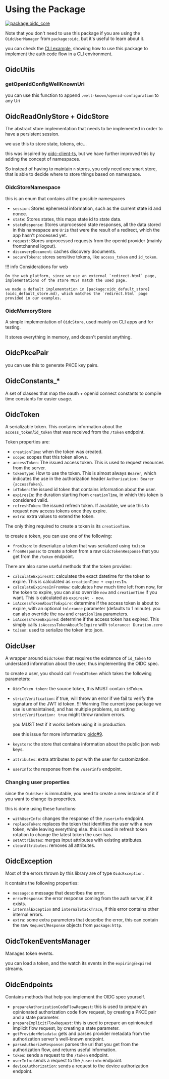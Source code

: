 # Using the Package <!-- omit from toc -->

[![package:oidc_core][package_image]][package_link]


Note that you don't need to use this package if you are using the `OidcUserManager` from `package:oidc`, but it's useful to learn about it.

you can check the [CLI example](https://github.com/Bdaya-Dev/oidc/blob/main/packages/oidc_core/example/oidc_core_example.dart), showing how to use this package to implement the auth code flow in a CLI environment.

## OidcUtils

### getOpenIdConfigWellKnownUri

you can use this function to append `.well-known/openid-configuration` to any Uri

## OidcReadOnlyStore + OidcStore

The abstract store implementation that needs to be implemented in order to have a persistent session.

we use this to store state, tokens, etc...

this was inspired by [oidc-client-ts](https://github.com/authts/oidc-client-ts/blob/main/src/StateStore.ts), but we have further improved this by adding the concept of namespaces.

So instead of having to maintain `n` stores, you only need one smart store, that is able to decide where to store things based on namespace.

### OidcStoreNamespace

this is an enum that contains all the possible namespaces

- `session`: Stores ephemeral information, such as the current state id and nonce.
- `state`: Stores states, this maps state id to state data.
- `stateResponse`: Stores unprocessed state responses, all the data stored in this namespace are `Uri`s that were the result of a redirect, which the app hasn't processed yet.
- `request`: Stores unprocessed requests from the openid provider (mainly frontchannel logout).
- `discoveryDocument`: caches discovery documents.
- `secureTokens`: stores sensitive tokens, like `access_token` and `id_token`.

!!! info Considerations for web

    On the web platform, since we use an external `redirect.html` page, implementations of the store MUST match the used page.

    we made a default implementation in [package:oidc_default_store](oidc_default_store.md), which matches the `redirect.html` page provided in our examples.

### OidcMemoryStore

A simple implementation of `OidcStore`, used mainly on CLI apps and for testing.

It stores everything in memory, and doesn't persist anything.

## OidcPkcePair

you can use this to generate PKCE key pairs.

## OidcConstants_*

A set of classes that map the oauth + openid connect constants to compile time constants for easier usage.


## OidcToken

A serializable token.
This contains information about the `access_token`/`id_token` that was received from the `/token` endpoint.

Token properties are:

- `creationTime`: when the token was created.
- `scope`: scopes that this token allows.
- `accessToken`: The issued access token. This is used to request resources from the server.
- `tokenType`: How to use the token. This is almost always `Bearer`, which indicates the use in the authorization header `Authorization: Bearer {accessToken}`.
- `idToken`: the issued id token that contains information about the user.
- `expiresIn`: the duration starting from `creationTime`, in which this token is considered valid.
- `refreshToken`: the issued refresh token. If available, we use this to request new access tokens once they expire.
- `extra`: extra values to extend the token.

The only thing required to create a token is its `creationTime`.

to create a token, you can use one of the following:

- `fromJson`: to deserialize a token that was serialized using `toJson`
- `fromResponse`: to create a token from a raw `OidcTokenResponse` that you get from the `/token` endpoint.

There are also some useful methods that the token provides:

- `calculateExpiresAt`: calculates the exact datetime for the token to expire. This is calculated as `creationTime + expiresIn`.
- `calculateExpiresInFromNow`: calculates how much time left from now, for the token to expire, you can also override `now` and `creationTime` if you want. This is calculated as `expiresAt - now`.
- `isAccessTokenAboutToExpire`: determine if the access token is about to expire, with an optional `tolerance` parameter (defaults to 1 minute). you can also override the `now` and `creationTime` parameters.
- `isAccessTokenExpired`: determine if the access token has expired. This simply calls `isAccessTokenAboutToExpire` with `tolerance: Duration.zero`
- `toJson`: used to serialize the token into json.


## OidcUser

A wrapper around `OidcToken` that requires the existence of `id_token` to understand information about the user; thus implementing the OIDC spec.

to create a user, you should call `fromIdToken` which takes the following parameters:

- `OidcToken token`: the source token, this MUST contain `idToken`.
- `strictVerification`: if true, will throw an error if we fail to verify the signature of the JWT id token.
!!! Warning
    The current jose package we use is unmaintained, and has multiple problems, so setting `strictVerification: true` might throw random errors.

    you MUST test if it works before using it in production.

    see this issue for more information: [oidc#9](https://github.com/Bdaya-Dev/oidc/issues/9).

- `keystore`: the store that contains information about the public json web keys.
- `attributes`: extra attributes to put with the user for customization.
- `userInfo`: the response from the `/userinfo` endpoint.

### Changing user properties

since the `OidcUser` is immutable, you need to create a new instance of it if you want to change its properties.

this is done using these functions:

- `withUserInfo`: changes the response of the `/userinfo` endpoint.
- `replaceToken`: replaces the token that identifies the user with a new token, while leaving everything else.
    this is used in refresh token rotation to change the latest token the user has.
- `setAttributes`: merges input attributes with existing attributes.
- `clearAttributes`: removes all attributes.

## OidcException

Most of the errors thrown by this library are of type `OidcException`.

it contains the following properties:

- `message`: a message that describes the error.
- `errorResponse`: the error response coming from the auth server, if it exists.
- `internalException` and `internalStackTrace`, if this error contains other internal errors.
- `extra`: some extra parameters that describe the error, this can contain the raw `Request`/`Response` objects from `package:http`.

## OidcTokenEventsManager

Manages token events.

you can load a token, and the watch its events in the `expiring`/`expired` streams.

## OidcEndpoints

Contains methods that help you implement the OIDC spec yourself.

- `prepareAuthorizationCodeFlowRequest`: this is used to prepare an opinionated authorization code flow request, by creating a PKCE pair and a state parameter.
- `prepareImplicitFlowRequest`: this is used to prepare an opinionated implicit flow request, by creating a state parameter.
- `getProviderMetadata`: gets and parses provider metadata from the authorization server's well-known endpoint.
- `parseAuthorizeResponse`: parses the uri that you get from the authorization flow, and returns useful information.
- `token`: sends a request to the `/token` endpoint.
- `userInfo`: sends a request to the `/userinfo` endpoint.
- `deviceAuthorization`: sends a request to the device authorization endpoint.


[package_link]: https://pub.dev/packages/oidc_core
[package_image]: https://img.shields.io/badge/package-oidc__core-0175C2?logo=dart&logoColor=white